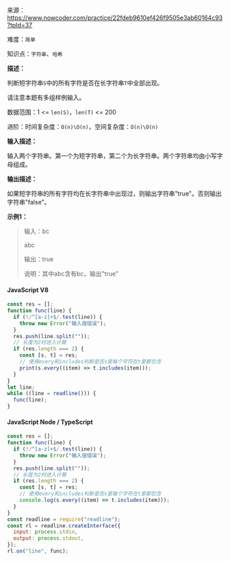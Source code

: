 来源：<https://www.nowcoder.com/practice/22fdeb9610ef426f9505e3ab60164c93?tpId=37>

难度：`简单`

知识点：`字符串`、`哈希`

**描述：**

判断短字符串`S`中的所有字符是否在长字符串`T`中全部出现。

请注意本题有多组样例输入。

数据范围：1 <= `len(S)`，`len(T)` <= 200

进阶：时间复杂度：`O(n)\O(n)`，空间复杂度：`O(n)\O(n)`

**输入描述：**

输入两个字符串。第一个为短字符串，第二个为长字符串。两个字符串均由小写字母组成。

**输出描述：**

如果短字符串的所有字符均在长字符串中出现过，则输出字符串"true"。否则输出字符串"false"。

**示例1：**

> 输入：bc
>
> abc
>
> 输出：true
>
> 说明：其中abc含有bc，输出"true"

<!-- tabs:start -->

#### **JavaScript V8**

```javascript
const res = [];
function func(line) {
  if (!/^[a-z]+$/.test(line)) {
    throw new Error("输入值错误");
  }
  res.push(line.split(""));
  // 长度为2时进入计算
  if (res.length === 2) {
    const [s, t] = res;
    // 使用every和includes判断是否s里每个字符在t里都包含
    print(s.every((item) => t.includes(item)));
  }
}
let line;
while ((line = readline())) {
  func(line);
}
```

#### **JavaScript Node / TypeScript**

```javascript
const res = [];
function func(line) {
  if (!/^[a-z]+$/.test(line)) {
    throw new Error("输入值错误");
  }
  res.push(line.split(""));
  // 长度为2时进入计算
  if (res.length === 2) {
    const [s, t] = res;
    // 使用every和includes判断是否s里每个字符在t里都包含
    console.log(s.every((item) => t.includes(item)));
  }
}
const readline = require("readline");
const rl = readline.createInterface({
  input: process.stdin,
  output: process.stdout,
});
rl.on("line", func);
```

<!-- tabs:end -->
